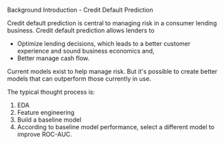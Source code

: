 Background Introduction - Credit Default Prediction

Credit default prediction is central to managing risk in a consumer lending business. 
Credit default prediction allows lenders to 
- Optimize lending decisions, which leads to a better customer experience and sound business economics and, 
- Better manage cash flow.

Current models exist to help manage risk. But it's possible to create better models that can outperform those currently in use.

The typical thought process is:
1. EDA
2. Feature engineering
3. Build a baseline model
4. According to baseline model performance, select a different model to improve ROC-AUC.
